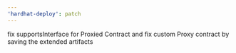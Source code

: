 ```yaml
---
'hardhat-deploy': patch
---
```


fix supportsInterface for Proxied Contract and fix custom Proxy contract by saving the extended artifacts

